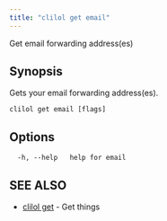 ```yaml
---
title: "clilol get email"
---
```


Get email forwarding address(es)

## Synopsis

Gets your email forwarding address(es).

```
clilol get email [flags]
```

## Options

```
  -h, --help   help for email
```

## SEE ALSO

* [clilol get](clilol_get.md)	 - Get things
